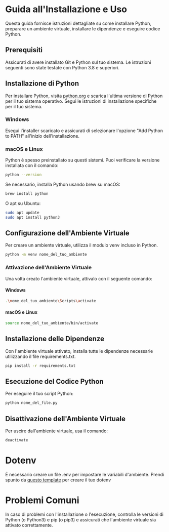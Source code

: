 # Guida all'Installazione e Uso

Questa guida fornisce istruzioni dettagliate su come installare Python, preparare un ambiente virtuale, installare le dipendenze e eseguire codice Python.

## Prerequisiti

Assicurati di avere installato Git e Python sul tuo sistema. Le istruzioni seguenti sono state testate con Python 3.8 e superiori.

## Installazione di Python

Per installare Python, visita [python.org](https://python.org) e scarica l'ultima versione di Python per il tuo sistema operativo. Segui le istruzioni di installazione specifiche per il tuo sistema.

### Windows

Esegui l'installer scaricato e assicurati di selezionare l'opzione "Add Python to PATH" all'inizio dell'installazione.

### macOS e Linux

Python è spesso preinstallato su questi sistemi. Puoi verificare la versione installata con il comando:

```bash
python --version
```

Se necessario, installa Python usando brew su macOS:

```bash
brew install python
```
O apt su Ubuntu:
```bash
sudo apt update
sudo apt install python3
```
## Configurazione dell'Ambiente Virtuale
Per creare un ambiente virtuale, utilizza il modulo venv incluso in Python.

```bash
python -m venv nome_del_tuo_ambiente
```

### Attivazione dell'Ambiente Virtuale
Una volta creato l'ambiente virtuale, attivalo con il seguente comando:

#### Windows
```bash
.\nome_del_tuo_ambiente\Scripts\activate
```

#### macOS e Linux
```bash
source nome_del_tuo_ambiente/bin/activate
```
## Installazione delle Dipendenze

Con l'ambiente virtuale attivato, installa tutte le dipendenze necessarie utilizzando il file requirements.txt.

```bash
pip install -r requirements.txt
```

## Esecuzione del Codice Python
Per eseguire il tuo script Python:

```bash
python nome_del_file.py
```

## Disattivazione dell'Ambiente Virtuale
Per uscire dall'ambiente virtuale, usa il comando:

```bash
deactivate
```

# Dotenv
È necessario creare un file .env per impostare le variabili d'ambiente. Prendi spunto da [questo template](https://github.com/AleCongi/get-news/blob/main/.env-template) per creare il tuo dotenv

# Problemi Comuni
In caso di problemi con l'installazione o l'esecuzione, controlla le versioni di Python (o Python3) e pip (o pip3) e assicurati che l'ambiente virtuale sia attivato correttamente.